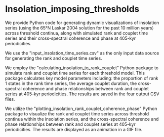 # Insolation_imposing_thresholds

We provide Python code for generating dynamic visualizations of insolation series (using the 65°N Laskar 2004 solution for the past 10 million years) across threshold continua, along with simulated rank and couplet time series and their cross-spectral coherence and phase at 405-kyr periodicities.

We use the "Input_insolation_time_series.csv" as the only input data source for generating the rank and couplet time series.

We employ the "calculating_insolation_to_rank_couplet" Python package to simulate rank and couplet time series for each threshold model. This package calculates key model parameters including: the proportion of rank 1 states in the rank time series, the average couplet duration, the cross-spectral coherence and phase relationships between rank and couplet series at 405-kyr periodicities. The results are saved in the four output CSV files.

We utilize the "plotting_insolation_rank_couplet_coherence_phase" Python package to visualize the rank and couplet time series across threshold continua within the insolation series, and the cross-spectral coherence and phase relationships between rank and couplet series at 405-kyr periodicities. The results are displayed as an animation in a GIF file.
